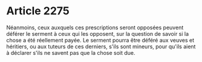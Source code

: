 # Article 2275

Néanmoins, ceux auxquels ces prescriptions seront opposées peuvent déférer le serment à ceux qui les opposent, sur la question de savoir si la chose a été réellement payée.   Le serment pourra être déféré aux veuves et héritiers, ou aux tuteurs de ces derniers, s'ils sont mineurs, pour qu'ils aient à déclarer s'ils ne savent pas que la chose soit due.